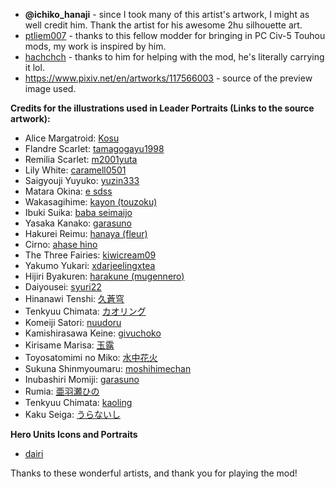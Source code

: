 - **@ichiko_hanaji** - since I took many of this artist's artwork, I might as well credit him. Thank the artist for his awesome 2hu silhouette art.
- [ptliem007](https://github.com/ptliem007) - thanks to this fellow modder for bringing in PC Civ-5 Touhou mods, my work is inspired by him.
- [hachchch](https://github.com/hachchch) - thanks to him for helping with the mod, he's literally carrying it lol.
- https://www.pixiv.net/en/artworks/117566003 - source of the preview image used.

**Credits for the illustrations used in Leader Portraits (Links to the source artwork):**
- Alice Margatroid: [Kosu](https://www.pixiv.net/en/users/5626224)
- Flandre Scarlet: [tamagogayu1998](https://danbooru.donmai.us/posts/6730380)
- Remilia Scarlet: [m2001yuta](https://x.com/m2001yuta)
- Lily White: [caramell0501](https://www.zerochan.net/3428709)
- Saigyouji Yuyuko: [yuzin333](https://www.zerochan.net/3529610#google_vignette)
- Matara Okina: [e sdss](https://danbooru.donmai.us/posts/5510405)
- Wakasagihime: [kayon (touzoku)](https://www.pixiv.net/artworks/92753278)
- Ibuki Suika: [baba seimaijo](https://wiki3.jp/890ss/page/26)
- Yasaka Kanako: [garasuno](https://x.com/garasuno_1182/status/1634162188792512512)
- Hakurei Reimu: [hanaya (fleur)](https://www.pixiv.net/artworks/110192552)
- Cirno: [ahase hino](https://www.pixiv.net/en/artworks/114368599)
- The Three Fairies: [kiwicream09](https://twitter.com/kiwicream09/status/1294064003975491584)
- Yakumo Yukari: [xdarjeelingxtea](https://x.com/i/web/status/1046747996820393984)
- Hijiri Byakuren: [harakune (mugennero)](https://www.pixiv.net/artworks/114666463)
- Daiyousei: [syuri22](https://twitter.com/syuri22/status/1733676659310534804)
- Hinanawi Tenshi: [久蒼穹](https://www.pixiv.net/en/artworks/92005939)
- Tenkyuu Chimata: [カオリング](https://www.pixiv.net/en/artworks/90539223)
- Komeiji Satori: [nuudoru](https://danbooru.donmai.us/posts/2774603)
- Kamishirasawa Keine: [givuchoko](https://danbooru.donmai.us/posts/1059333)
- Kirisame Marisa: [玉露](https://www.pixiv.net/en/artworks/72072112)
- Toyosatomimi no Miko: [水中花火](https://www.pixiv.net/en/artworks/58939924)
- Sukuna Shinmyoumaru: [moshihimechan](https://danbooru.donmai.us/posts/6078422)
- Inubashiri Momiji: [garasuno](https://www.pixiv.net/artworks/131066961)
- Rumia: [亜羽瀬ひの](https://www.pixiv.net/en/artworks/107524080)
- Tenkyuu Chimata: [kaoling](https://danbooru.donmai.us/posts/4580135)
- Kaku Seiga: [うらないし](https://www.pixiv.net/en/artworks/47533143)

**Hero Units Icons and Portraits**
- [dairi](https://x.com/dairi155)

Thanks to these wonderful artists, and thank you for playing the mod!
